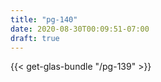 ```yaml
---
title: "pg-140"
date: 2020-08-30T00:09:51-07:00
draft: true
---
```

{{< get-glas-bundle "/pg-139" >}}
